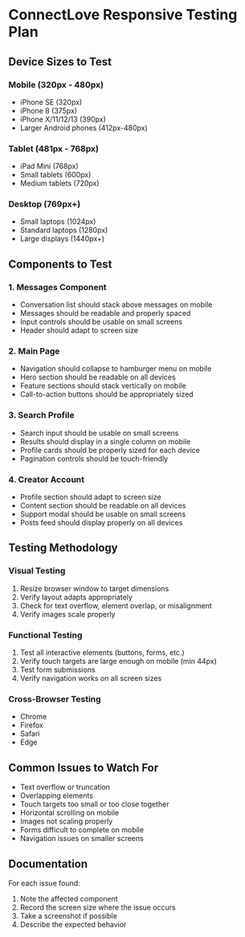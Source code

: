 # ConnectLove Responsive Testing Plan

## Device Sizes to Test

### Mobile (320px - 480px)
- iPhone SE (320px)
- iPhone 8 (375px)
- iPhone X/11/12/13 (390px)
- Larger Android phones (412px-480px)

### Tablet (481px - 768px)
- iPad Mini (768px)
- Small tablets (600px)
- Medium tablets (720px)

### Desktop (769px+)
- Small laptops (1024px)
- Standard laptops (1280px) 
- Large displays (1440px+)

## Components to Test

### 1. Messages Component
- Conversation list should stack above messages on mobile
- Messages should be readable and properly spaced
- Input controls should be usable on small screens
- Header should adapt to screen size

### 2. Main Page
- Navigation should collapse to hamburger menu on mobile
- Hero section should be readable on all devices
- Feature sections should stack vertically on mobile
- Call-to-action buttons should be appropriately sized

### 3. Search Profile
- Search input should be usable on small screens
- Results should display in a single column on mobile
- Profile cards should be properly sized for each device
- Pagination controls should be touch-friendly

### 4. Creator Account
- Profile section should adapt to screen size
- Content section should be readable on all devices
- Support modal should be usable on small screens
- Posts feed should display properly on all devices

## Testing Methodology

### Visual Testing
1. Resize browser window to target dimensions
2. Verify layout adapts appropriately
3. Check for text overflow, element overlap, or misalignment
4. Verify images scale properly

### Functional Testing
1. Test all interactive elements (buttons, forms, etc.)
2. Verify touch targets are large enough on mobile (min 44px)
3. Test form submissions
4. Verify navigation works on all screen sizes

### Cross-Browser Testing
- Chrome
- Firefox
- Safari
- Edge

## Common Issues to Watch For
- Text overflow or truncation
- Overlapping elements
- Touch targets too small or too close together
- Horizontal scrolling on mobile
- Images not scaling properly
- Forms difficult to complete on mobile
- Navigation issues on smaller screens

## Documentation
For each issue found:
1. Note the affected component
2. Record the screen size where the issue occurs
3. Take a screenshot if possible
4. Describe the expected behavior
